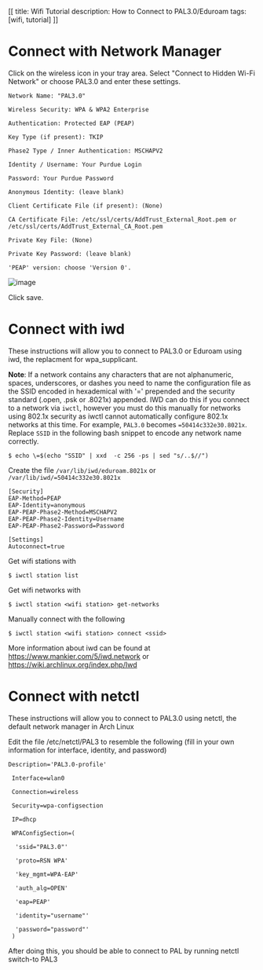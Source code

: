 [[
title: Wifi Tutorial
description: How to Connect to PAL3.0/Eduroam
tags: [wifi, tutorial]
]]

# Connect with Network Manager

Click on the wireless icon in your tray area. Select "Connect to Hidden Wi-Fi Network" or choose PAL3.0 and enter these settings.

    Network Name: "PAL3.0"

    Wireless Security: WPA & WPA2 Enterprise

    Authentication: Protected EAP (PEAP)

    Key Type (if present): TKIP

    Phase2 Type / Inner Authentication: MSCHAPV2

    Identity / Username: Your Purdue Login

    Password: Your Purdue Password

    Anonymous Identity: (leave blank)

    Client Certificate File (if present): (None)

    CA Certificate File: /etc/ssl/certs/AddTrust_External_Root.pem or /etc/ssl/certs/AddTrust_External_CA_Root.pem

    Private Key File: (None)

    Private Key Password: (leave blank)

    'PEAP' version: choose 'Version 0'.

![image](PAL3example.png)

Click save.

# Connect with iwd

These instructions will allow you to connect to PAL3.0 or Eduroam using iwd, the replacment for wpa_supplicant.

**Note**: If a network contains any characters that are not alphanumeric, spaces, underscores, or dashes you need to name the configuration file as the SSID encoded in hexademical with '=' prepended and the security standard (.open, .psk or .8021x) appended. IWD can do this if you connect to a network via `iwctl`, however you must do this manually for networks using 802.1x security as iwctl cannot automatically configure 802.1x networks at this time. For example, `PAL3.0` becomes `=50414c332e30.8021x`. Replace `SSID` in the following bash snippet to encode any network name correctly.

    $ echo \=$(echo "SSID" | xxd  -c 256 -ps | sed "s/..$//")

Create the file `/var/lib/iwd/eduroam.8021x` or `/var/lib/iwd/=50414c332e30.8021x`

    [Security]
    EAP-Method=PEAP
    EAP-Identity=anonymous
    EAP-PEAP-Phase2-Method=MSCHAPV2
    EAP-PEAP-Phase2-Identity=Username
    EAP-PEAP-Phase2-Password=Password
    
    [Settings]
    Autoconnect=true

Get wifi stations with

    $ iwctl station list
    
Get wifi networks with

    $ iwctl station <wifi station> get-networks

Manually connect with the following

    $ iwctl station <wifi station> connect <ssid>
    
More information about iwd can be found at https://www.mankier.com/5/iwd.network or https://wiki.archlinux.org/index.php/Iwd

# Connect with netctl

These instructions will allow you to connect to PAL3.0 using netctl, the default network manager in Arch Linux

Edit the file /etc/netctl/PAL3 to resemble the following (fill in your own information for interface, identity, and password)

    Description='PAL3.0-profile'

     Interface=wlan0

     Connection=wireless

     Security=wpa-configsection

     IP=dhcp

     WPAConfigSection=(

      'ssid="PAL3.0"'

      'proto=RSN WPA'

      'key_mgmt=WPA-EAP'

      'auth_alg=OPEN'

      'eap=PEAP'

      'identity="username"'

      'password="password"'
     )

After doing this, you should be able to connect to PAL by running netctl switch-to PAL3

